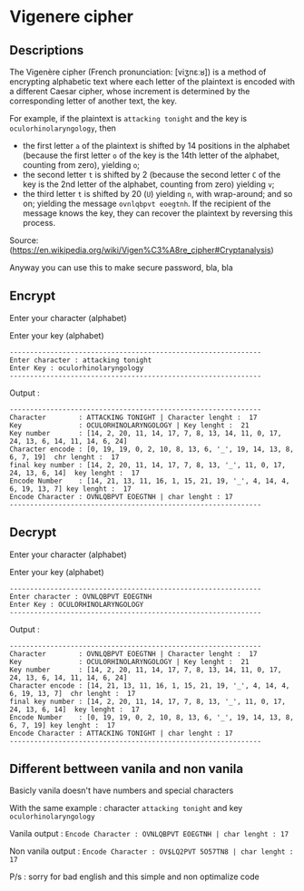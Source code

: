 # Vigenere cipher

## Descriptions

  The Vigenère cipher (French pronunciation: [viʒnɛːʁ]) is a method of encrypting alphabetic text where each letter of the plaintext is encoded with a different Caesar cipher, whose increment is determined by the corresponding letter of another text, the key.

  For example, if the plaintext is `attacking tonight` and the key is `oculorhinolaryngology`, then

  - the first letter `a` of the plaintext is shifted by 14 positions in the alphabet (because the first letter `o` of the key is the 14th letter of the alphabet, counting from zero), yielding `o`;
  - the second letter `t` is shifted by 2 (because the second letter `C` of the key is the 2nd letter of the alphabet, counting from zero) yielding `v`;
  - the third letter `t` is shifted by 20 (`U`) yielding `n`, with wrap-around;
  and so on; yielding the message `ovnlqbpvt eoegtnh`. If the recipient of the message knows the key, they can recover the plaintext by reversing this process.

  Source: (https://en.wikipedia.org/wiki/Vigen%C3%A8re_cipher#Cryptanalysis)

  Anyway you can use this to make secure password, bla, bla 
  
**Encrypt**
---
Enter your character (alphabet)

Enter your key       (alphabet)
```
--------------------------------------------------------------
Enter character : attacking tonight
Enter Key : oculorhinolaryngology
--------------------------------------------------------------
```
Output :
```
--------------------------------------------------------------
Character        : ATTACKING TONIGHT | Character lenght :  17
Key              : OCULORHINOLARYNGOLOGY | Key lenght :  21
Key number       : [14, 2, 20, 11, 14, 17, 7, 8, 13, 14, 11, 0, 17, 24, 13, 6, 14, 11, 14, 6, 24]
Character encode : [0, 19, 19, 0, 2, 10, 8, 13, 6, '_', 19, 14, 13, 8, 6, 7, 19]  chr lenght :  17
final key number : [14, 2, 20, 11, 14, 17, 7, 8, 13, '_', 11, 0, 17, 24, 13, 6, 14]  key lenght :  17
Encode Number    : [14, 21, 13, 11, 16, 1, 15, 21, 19, '_', 4, 14, 4, 6, 19, 13, 7] key lenght :  17
Encode Character : OVNLQBPVT EOEGTNH | char lenght : 17
--------------------------------------------------------------
```
**Decrypt**
---
Enter your character (alphabet)

Enter your key       (alphabet)
```
--------------------------------------------------------------
Enter character : OVNLQBPVT EOEGTNH
Enter Key : OCULORHINOLARYNGOLOGY
--------------------------------------------------------------
```
Output :
```
--------------------------------------------------------------
Character        : OVNLQBPVT EOEGTNH | Character lenght :  17
Key              : OCULORHINOLARYNGOLOGY | Key lenght :  21
Key number       : [14, 2, 20, 11, 14, 17, 7, 8, 13, 14, 11, 0, 17, 24, 13, 6, 14, 11, 14, 6, 24]
Character encode : [14, 21, 13, 11, 16, 1, 15, 21, 19, '_', 4, 14, 4, 6, 19, 13, 7]  chr lenght :  17
final key number : [14, 2, 20, 11, 14, 17, 7, 8, 13, '_', 11, 0, 17, 24, 13, 6, 14]  key lenght :  17
Encode Number    : [0, 19, 19, 0, 2, 10, 8, 13, 6, '_', 19, 14, 13, 8, 6, 7, 19] key lenght :  17
Encode Character : ATTACKING TONIGHT | char lenght : 17
--------------------------------------------------------------
```
**Different bettween vanila and non vanila**
---
Basicly vanila doesn't have numbers and special characters

With the same example : character `attacking tonight` and key `oculorhinolaryngology`

Vanila output : `Encode Character : OVNLQBPVT EOEGTNH | char lenght : 17`

Non vanila output : `Encode Character : OV$LQ2PVT 5O57TN8 | char lenght : 17`

P/s : sorry for bad english and this simple and non optimalize code




